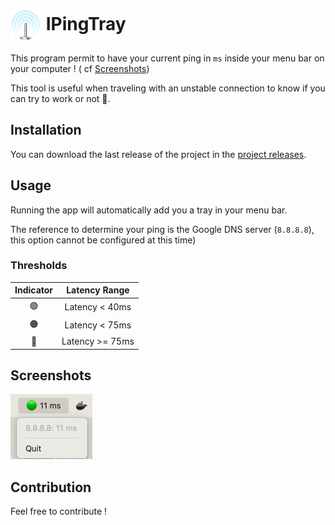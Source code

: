 <h1>
  <img src="/docs/icon.png" alt="Project Logo" width="50" style="vertical-align:middle;">
  IPingTray
</h1>

This program permit to have your current ping in `ms` inside your menu bar on your computer !
( cf [Screenshots](#screenshots))

This tool is useful when traveling with an unstable connection to know if you can try to work or not 🙂.

## Installation

You can download the last release of the project in the
[project releases](https://github.com/henri9813/iPingTray/releases).

## Usage

Running the app will automatically add you a tray in your menu bar.

The reference to determine your ping is the Google DNS server (`8.8.8.8`),
this option cannot be configured at this time)

### Thresholds

| Indicator |  Latency Range  |
|:---------:|:---------------:|
|     🟢     | Latency < 40ms  |
|     🟠     | Latency < 75ms  |
|     🔴     | Latency >= 75ms |


## Screenshots

![./docs/screenshot.png](/docs/screenshot.png)

## Contribution

Feel free to contribute !
